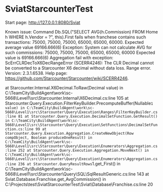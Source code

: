 # SviatStarcounterTest

Start page: http://127.0.0.1:8080/Sviat

Known issue:
Command Db.SQL<decimal>("SELECT AVG(h.Commission) FROM Home h WHERE h.Vendor = ?", this).First
fails when franchese contains such transactions: 75000, 75000, 75000, 65000, 65000, 60000. Expected average value 69166.666(6)
Exception:
System can not calculate AVG for such commissions: 75000, 75000, 75000, 65000, 65000, 60000
Expected value is 69166.666(6)
Aggregation fail with exception:
ScErrCLRDecToX6DecRangeError (SCERR4246): The CLR Decimal cannot be converted to a Starcounter X6 decimal without data loss. Range error.
Version: 2.3.1.6538.
Help page: https://github.com/Starcounter/Starcounter/wiki/SCERR4246.

at Starcounter.Internal.X6Decimal.ToRaw(Decimal value) in C:\TeamCity\BuildAgent\work\sc-5668\Level1\src\Starcounter.Internal\X6Decimal.cs:line 105
at Starcounter.Query.Execution.FilterKeyBuilder.PrecomputeBuffer(Nullable`1 value) in C:\TeamCity\BuildAgent\work\sc-5668\Level1\src\Starcounter\Query\Execution\Ranges\FilterKeyBuilder.cs:line 81
at Starcounter.Query.Execution.DecimalSetFunction.GetResult() in C:\TeamCity\BuildAgent\work\sc-5668\Level1\src\Starcounter\Query\Execution\SetFunctions\DecimalSetFunction.cs:line 99
at Starcounter.Query.Execution.Aggregation.CreateNewObject(Row compObject, Boolean produceOneResult) in C:\TeamCity\BuildAgent\work\sc-5668\Level1\src\Starcounter\Query\Execution\Enumerators\Aggregation.cs:line 252
at Starcounter.Query.Execution.Aggregation.MoveNext() in C:\TeamCity\BuildAgent\work\sc-5668\Level1\src\Starcounter\Query\Execution\Enumerators\Aggregation.cs:line 236
at Starcounter.QueryResultRows`1.get_First() in C:\TeamCity\BuildAgent\work\sc-5668\Level1\src\Starcounter\Query\SQL\SqlResultGeneric.cs:line 143
at Sviat.Database.Franchise.get_AvgCommission() in C:\Projects\test\SviatStarcounterTest\Sviat\Database\Franchise.cs:line 20